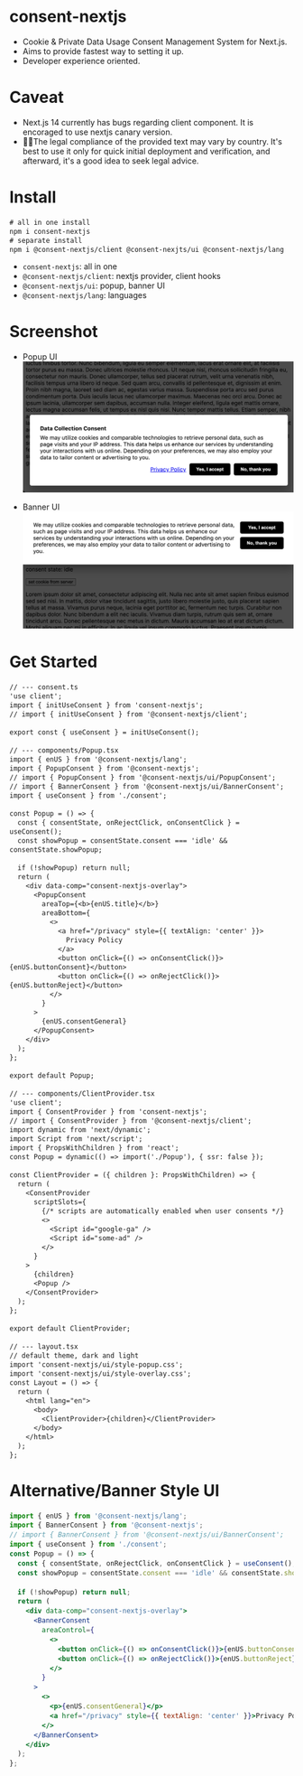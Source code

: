 # consent-nextjs
- Cookie & Private Data Usage Consent Management System for Next.js.
- Aims to provide fastest way to setting it up.
- Developer experience oriented.

# Caveat

- Next.js 14 currently has bugs regarding client component. It is encoraged to use nextjs canary version.
- 👨‍⚖️The legal compliance of the provided text may vary by country. It's best to use it only for quick initial deployment and verification, and afterward, it's a good idea to seek legal advice.

# Install

```
# all in one install
npm i consent-nextjs
# separate install
npm i @consent-nextjs/client @consent-nexjts/ui @consent-nextjs/lang
```

- `consent-nextjs`: all in one
- `@consent-nextjs/client`: nextjs provider, client hooks
- `@consent-nextjs/ui`: popup, banner UI
- `@consent-nextjs/lang`: languages

# Screenshot

- Popup UI
![popup screenshot](./consent-nextjs-screenshot-popup.png)

- Banner UI
![banner screenshot](./consent-nextjs-screenshot-banner.png)

# Get Started

```tsx
// --- consent.ts
'use client';
import { initUseConsent } from 'consent-nextjs';
// import { initUseConsent } from '@consent-nextjs/client';

export const { useConsent } = initUseConsent();

// --- components/Popup.tsx
import { enUS } from '@consent-nextjs/lang';
import { PopupConsent } from '@consent-nextjs';
// import { PopupConsent } from '@consent-nextjs/ui/PopupConsent';
// import { BannerConsent } from '@consent-nextjs/ui/BannerConsent';
import { useConsent } from './consent';

const Popup = () => {
  const { consentState, onRejectClick, onConsentClick } = useConsent();
  const showPopup = consentState.consent === 'idle' && consentState.showPopup;

  if (!showPopup) return null;
  return (
    <div data-comp="consent-nextjs-overlay">
      <PopupConsent
        areaTop={<b>{enUS.title}</b>}
        areaBottom={
          <>
            <a href="/privacy" style={{ textAlign: 'center' }}>
              Privacy Policy
            </a>
            <button onClick={() => onConsentClick()}>{enUS.buttonConsent}</button>
            <button onClick={() => onRejectClick()}>{enUS.buttonReject}</button>
          </>
        }
      >
        {enUS.consentGeneral}
      </PopupConsent>
    </div>
  );
};

export default Popup;

// --- components/ClientProvider.tsx
'use client';
import { ConsentProvider } from 'consent-nextjs';
// import { ConsentProvider } from '@consent-nextjs/client';
import dynamic from 'next/dynamic';
import Script from 'next/script';
import { PropsWithChildren } from 'react';
const Popup = dynamic(() => import('./Popup'), { ssr: false });

const ClientProvider = ({ children }: PropsWithChildren) => {
  return (
    <ConsentProvider
      scriptSlots={
        {/* scripts are automatically enabled when user consents */}
        <>
          <Script id="google-ga" />
          <Script id="some-ad" />
        </>
      }
    >
      {children}
      <Popup />
    </ConsentProvider>
  );
};

export default ClientProvider;

// --- layout.tsx
// default theme, dark and light
import 'consent-nextjs/ui/style-popup.css';
import 'consent-nextjs/ui/style-overlay.css';
const Layout = () => {
  return (
    <html lang="en">
      <body>
        <ClientProvider>{children}</ClientProvider>
      </body>
    </html>
  );
};
```

# Alternative/Banner Style UI

```jsx
import { enUS } from '@consent-nextjs/lang';
import { BannerConsent } from '@consent-nextjs';
// import { BannerConsent } from '@consent-nextjs/ui/BannerConsent';
import { useConsent } from './consent';
const Popup = () => {
  const { consentState, onRejectClick, onConsentClick } = useConsent();
  const showPopup = consentState.consent === 'idle' && consentState.showPopup;

  if (!showPopup) return null;
  return (
    <div data-comp="consent-nextjs-overlay">
      <BannerConsent
        areaControl={
          <>
            <button onClick={() => onConsentClick()}>{enUS.buttonConsent}</button>
            <button onClick={() => onRejectClick()}>{enUS.buttonReject}</button>
          </>
        }
      >
        <>
          <p>{enUS.consentGeneral}</p>
          <a href="/privacy" style={{ textAlign: 'center' }}>Privacy Policy</a>
        </>
      </BannerConsent>
    </div>
  );
};
```